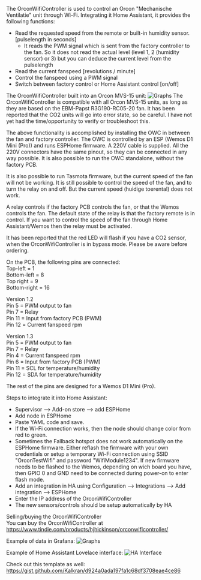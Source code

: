 The OrconWifiController is used to control an Orcon "Mechanische Ventilatie" unit through Wi-Fi. Integrating it Home Assistant, it provides the following functions:

- Read the requested speed from the remote or built-in humidity sensor. [pulselength in seconds]
  - It reads the PWM signal which is sent from the factory controller to the fan. So it does not read the actual level (level 1, 2 (humidity sensor) or 3) but you can deduce the current level from the pulselength
- Read the current fanspeed [revolutions / minute]
- Control the fanspeed using a PWM signal
- Switch between factory control or Home Assistant control [on/off]

The OrconWifiController built into an Orcon MVS-15 unit:
<img src="https://github.com/hubertjanhickinson/OrconWifiController/blob/main/OrconWifiController.jpg" alt="Graphs"/>
The OrconWifiController is compatible with all Orcon MVS-15 units, as long as they are based on the EBM-Papst R3G190-RC05-20 fan. It has been reported that the CO2 units will go into error state, so be careful. I have not yet had the time/opportunity to verify or troubleshoot this.

The above functionality is accomplished by installing the OWC in between the fan and factory controller. The OWC is controlled by an ESP (Wemos D1 Mini (Pro)) and runs ESPHome firmware. A 220V cable is supplied. All the 220V connectors have the same pinout, so they can be connected in any way possible. It is also possible to run the OWC standalone, without the factory PCB.

It is also possible to run Tasmota firmware, but the current speed of the fan will not be working. It is still possible to control the speed of the fan, and to turn the relay on and off. But the current speed (huidige toerental) does not work.

A relay controls if the factory PCB controls the fan, or that the Wemos controls the fan. The default state of the relay is that the factory remote is in control. If you want to control the speed of the fan through Home Assistant/Wemos then the relay must be activated.

It has been reported that the red LED will flash if you have a CO2 sensor, when the OrconWifiController is in bypass mode. Please be aware before ordering.

On the PCB, the following pins are connected:\
Top-left = 1\
Bottom-left = 8\
Top right = 9\
Bottom-right = 16

Version 1.2\
Pin 5  = PWM output to fan\
Pin 7  = Relay\
Pin 11 = Input from factory PCB (PWM)\
Pin 12 = Current fanspeed rpm

Version 1.3\
Pin  5 = PWM output to fan\
Pin  7 = Relay\
Pin  4 = Current fanspeed rpm\
Pin  6 = Input from factory PCB (PWM)\
Pin 11 = SCL for temperature/humidity\
Pin 12 = SDA for temperature/humidity

The rest of the pins are designed for a Wemos D1 Mini (Pro). 

Steps to integrate it into Home Assistant:
- Supervisor --> Add-on store --> add ESPHome 
- Add node in ESPHome
- Paste YAML code and save.
- If the Wi-Fi connection works, then the node should change color from red to green.
- Sometimes the Fallback hotspot does not work automatically on the ESPHome firmware. Either reflash the firmware with your own credentials or setup a temporary Wi-Fi connection using SSID "OrconTestWifi" and password "WifiModule1234". If new firmware needs to be flashed to the Wemos, depending on wich board you have, then GPIO 0 and GND need to be connected during power-on to enter flash mode.
- Add an integration in HA using Configuration --> Integrations --> Add integration --> ESPHome
- Enter the IP address of the OrconWifiController
- The new sensors/controls should be setup automatically by HA

Selling/buying the OrconWifiController\
You can buy the OrconWifiController at https://www.tindie.com/products/hjhickinson/orconwificontroller/

Example of data in Grafana:
<img src="https://github.com/hubertjanhickinson/OrconWifiController/blob/main/Graphs.png" alt="Graphs"/>

Example of Home Assistant Lovelace interface:
<img src="https://github.com/hubertjanhickinson/OrconWifiController/blob/main/HA2.png" alt="HA Interface"/>

Check out this template as well:
https://gist.github.com/Kalkran/d924a0ada197fa1c68df3708eae4ce86

